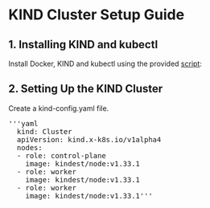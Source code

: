 # KIND Cluster Setup Guide
## 1. Installing KIND and kubectl
Install Docker, KIND and kubectl using the provided [script](https://github.com/sanchitk2002/kubernete-project/blob/main/kind/kind%2C%20kubectl%20%26%20docker-installation.sh):

## 2. Setting Up the KIND Cluster
Create a kind-config.yaml file.
<pre>'''yaml
  kind: Cluster 
  apiVersion: kind.x-k8s.io/v1alpha4 
  nodes: 
  - role: control-plane 
    image: kindest/node:v1.33.1 
  - role: worker 
    image: kindest/node:v1.33.1 
  - role: worker 
    image: kindest/node:v1.33.1'''</pre>
